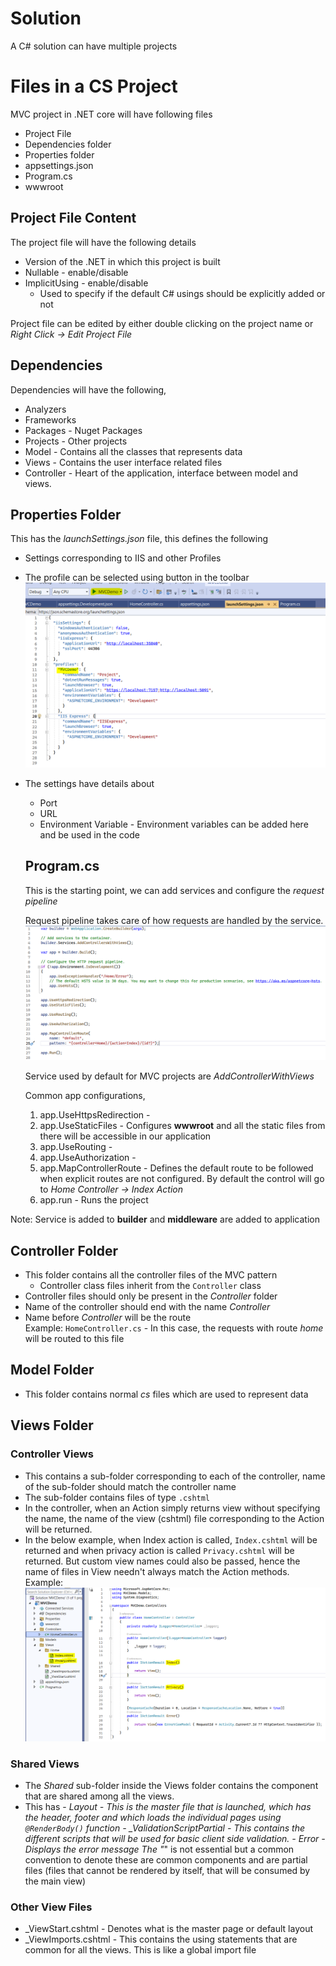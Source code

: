 # Solution

A C# solution can have multiple projects

# Files in a CS Project

MVC project in .NET core will have following files

- Project File
- Dependencies folder
- Properties folder
- appsettings.json
- Program.cs
- wwwroot

## Project File Content

The project file will have the following details

- Version of the .NET in which this project is built
- Nullable - enable/disable
- ImplicitUsing - enable/disable
  - Used to specify if the default C# usings should be explicitly added or not

Project file can be edited by either double clicking on the project name or _Right Click -> Edit Project File_

## Dependencies

Dependencies will have the following,

- Analyzers
- Frameworks
- Packages - Nuget Packages
- Projects - Other projects
- Model - Contains all the classes that represents data
- Views - Contains the user interface related files
- Controller - Heart of the application, interface between model and views.

## Properties Folder

This has the _launchSettings.json_ file, this defines the following

- Settings corresponding to IIS and other Profiles
- The profile can be selected using button in the toolbar
  ![launchSettings.json](./Images/launchSettings.png)
- The settings have details about

  - Port
  - URL
  - Environment Variable - Environment variables can be added here and be used in the code

  ## Program.cs

  This is the starting point, we can add services and configure the _request pipeline_

  Request pipeline takes care of how requests are handled by the service.
  ![Program.cs](./Images/Programcs.PNG)

  Service used by default for MVC projects are _AddControllerWithViews_

  Common app configurations,

  1. app.UseHttpsRedirection -
  2. app.UseStaticFiles - Configures **wwwroot** and all the static files from there will be accessible in our application
  3. app.UseRouting -
  4. app.UseAuthorization -
  5. app.MapControllerRoute - Defines the default route to be followed when explicit routes are not configured. By default the control will go to _Home Controller -> Index Action_
  6. app.run - Runs the project

Note: Service is added to **builder** and **middleware** are added to application

## Controller Folder

- This folder contains all the controller files of the MVC pattern
  - Controller class files inherit from the `Controller` class
- Controller files should only be present in the _Controller_ folder
- Name of the controller should end with the name _Controller_
- Name before _Controller_ will be the route
  </br>Example: `HomeController.cs` - In this case, the requests with route _home_ will be routed to this file

## Model Folder

- This folder contains normal _cs_ files which are used to represent data

## Views Folder

### Controller Views

- This contains a sub-folder corresponding to each of the controller,
  name of the sub-folder should match the controller name
- The sub-folder contains files of type `.cshtml`
- In the controller, when an Action simply returns view without specifying the name, the name of the view (cshtml) file corresponding to the Action will be returned.
- In the below example, when Index action is called, `Index.cshtml` will be returned and when privacy action is called `Privacy.cshtml` will be returned. But custom view names could also be passed, hence the name of files in View needn't always match the Action methods.
  <br/> Example: ![ControllerWithDefaultViews](./Images/Controller.PNG)

### Shared Views

- The _Shared_ sub-folder inside the Views folder contains the component that are shared among all the views.
- This has - _Layout - This is the master file that is launched, which has the header, footer and which loads the individual pages using `@RenderBody()` function - \_ValidationScriptPartial - This contains the different scripts that will be used for basic client side validation. - Error - Displays the error message
  The "_" is not essential but a common convention to denote these are common components and are partial files (files that cannot be rendered by itself, that will be consumed by the main view)

### Other View Files

- \_ViewStart.cshtml - Denotes what is the master page or default layout
- \_ViewImports.cshtml - This contains the using statements that are common for all the views. This is like a global import file
